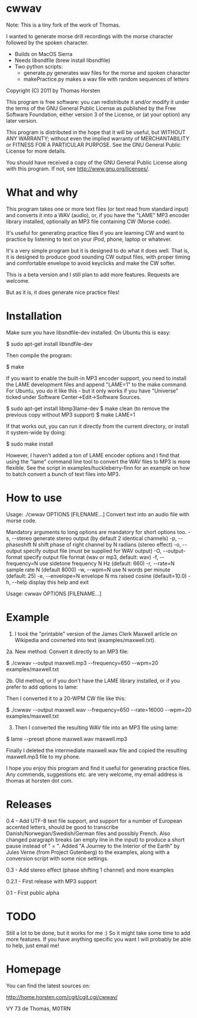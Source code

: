 cwwav
=====

Note: This is a tiny fork of the work of Thomas.

I wanted to generate morse drill recordings with the morse character followed
by the spoken character. 

* Builds on MacOS Sierra
* Needs libsndfile (brew install libsndfile)
* Two python scripts:
	* generate.py generates wav files for the morse and spoken character
	* makePractice.py makes a wav file with random sequences of letters
	
Copyright (C) 2011 by Thomas Horsten

This program is free software: you can redistribute it and/or modify
it under the terms of the GNU General Public License as published by
the Free Software Foundation, either version 3 of the License, or
(at your option) any later version.

This program is distributed in the hope that it will be useful,
but WITHOUT ANY WARRANTY; without even the implied warranty of
MERCHANTABILITY or FITNESS FOR A PARTICULAR PURPOSE.  See the
GNU General Public License for more details.

You should have received a copy of the GNU General Public License
along with this program.  If not, see <http://www.gnu.org/licenses/>.


What and why
============

This program takes one or more text files (or text read from standard
input) and converts it into a WAV (audio), or, if you have the "LAME"
MP3 encoder library installed, optionally an MP3 file containing CW
(Morse code).

It's useful for generating practice files if you are learning CW and
want to practice by listening to text on your iPod, phone, laptop or
whatever.

It's a very simple program but it is designed to do what it does
well. That is, it is designed to produce good sounding CW output
files, with proper timing and comfortable envelope to avoid keyclicks
and make the CW softer.

This is a beta version and I still plan to add more features. Requests
are welcome.

But as it is, it does generate nice practice files!


Installation
============

Make sure you have libsndfile-dev installed. On Ubuntu this is easy:

  $ sudo apt-get install libsndfile-dev

Then compile the program:

  $ make

If you want to enable the built-in MP3 encoder support, you need to
install the LAME development files and append "LAME=1" to the make
command. For Ubuntu, you do it like this - but it only works if you
have "Universe" ticked under Software Center->Edit->Software Sources.

  $ sudo apt-get install libmp3lame-dev
  $ make clean   (to remove the previous copy without MP3 support)
  $ make LAME=1

If that works out, you can run it directly from the current directory, or
install it system-wide by doing:

  $ sudo make install

However, I haven't added a ton of LAME encoder options and I find that
using the "lame" command line tool to convert the WAV files to MP3 is
more flexible. See the script in examples/huckleberry-finn for an
example on how to batch convert a bunch of text files into MP3.


How to use
==========

Usage: ./cwwav OPTIONS [FILENAME...]
Convert text into an audio file with morse code.

Mandatory arguments to long options are mandatory for short options too.
  -s, --stereo        generate stereo output (by default 2 identical channels)
  -p, --phaseshift N  shift phase of right channel by N radians (stereo effect)
  -o, --output        specify output file (must be supplied for WAV output)
  -O, --output-format specify output file format (wav or mp3, default: wav)
  -f, --frequency=N   use sidetone frequency N Hz (default: 660)
  -r, --rate=N        sample rate N (default 8000)
  -w, --wpm=N         use N words per minute (default: 25)
  -e, --envelope=N    envelope N ms raised cosine (default=10.0)
  -h, --help          display this help and exit

Usage: cwwav OPTIONS [FILENAME...]


Example
=======

1. I took the "printable" version of the James Clerk Maxwell article
on Wikipedia and covnerted into text (examples/maxwell.txt).

2a. New method: Convert it directly to an MP3 file:

 $ ./cwwav --output maxwell.mp3 --frequency=650 --wpm=20 examples/maxwell.txt

2b. Old method, or if you don't have the LAME library installed, or if
you prefer to add options to lame:

Then I converted it to a 20-WPM CW file like this:

 $ ./cwwav --output maxwell.wav --frequency=650 --rate=16000 --wpm=20 examples/maxwell.txt

3. Then I converted the resulting WAV file into an MP3 file using
lame:

 $ lame --preset phone maxwell.wav maxwell.mp3

Finally I deleted the intermediate maxwell.wav file and copied the
resulting maxwell.mp3 file to my phone.

I hope you enjoy this program and find it useful for generating
practice files. Any commends, suggestions etc. are very welcome, my
email address is thomas at horsten dot com.


Releases
========

0.4 - Add UTF-8 text file support, and support for a number of
European accented letters, should be good to transcribe
Danish/Norwegian/Swedish/German files and possibly French. Also
changed paragraph breaks (an empty line in the input) to produce a
short pause instead of " = ". Added "A Journey to the Interior of the
Earth" by Jules Verne (from Project Gutenberg) to the examples, along
with a conversion script with some nice settings.

0.3 - Add stereo effect (phase shifting 1 channel) and more examples

0.2.1 - First release with MP3 support

0.1 - First public alpha


TODO
====

Still a lot to be done, but it works for me :) So it might take some
time to add more features. If you have anything specific you want I
will probably be able to help, just email me!


Homepage
========

You can find the latest sources on:

  http://home.horsten.com/cgit/cgit.cgi/cwwav/

VY 73 de Thomas, M0TRN
